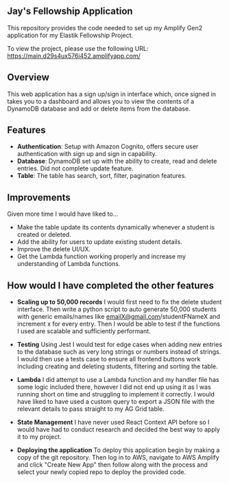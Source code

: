 ## Jay's Fellowship Application

This repository provides the code needed to set up my Amplify Gen2 application for my Elastik Fellowship Project.

To view the project, please use the following URL: https://main.d29s4ux576i452.amplifyapp.com/

## Overview

This web application has a sign up/sign in interface which, once signed in takes you to a dashboard and allows you to view the contents of a DynamoDB database and add or delete items from the database. 

## Features

- **Authentication**: Setup with Amazon Cognito, offers secure user authentication with sign up and sign in capability.
- **Database**: DynamoDB set up with the ability to create, read and delete entries. Did not complete update feature.
- **Table**: The table has search, sort, filter, pagination features.

## Improvements

Given more time I would have liked to...
- Make the table update its contents dynamically whenever a student is created or deleted.
- Add the ability for users to update existing student details.
- Improve the delete UI/UX.
- Get the Lambda function working properly and increase my understanding of Lambda functions.

## How would I have completed the other features

- **Scaling up to 50,000 records**
    I would first need to fix the delete student interface. Then write a python script to auto generate 50,000 students with generic emails/names like emailX@gmail.com/studentFNameX and increment x for every entry. Then I would be able to test if the functions I used are scalable and sufficiently performant.

- **Testing**
    Using Jest I would test for edge cases when adding new entries to the database such as very long strings or numbers instead of strings. I would then use a tests case to ensure all frontend buttons work including creating and deleting students, filtering and sorting the table.

- **Lambda**
    I did attempt to use a Lambda function and my handler file has some logic included there, however I did not end up using it as I was running short on time and struggling to implement it correctly. I would have liked to have used a custom query to export a JSON file with the relevant details to pass straight to my AG Grid table.

- **State Management**
    I have never used React Context API before so I would have had to conduct research and decided the best way to apply it to my project.


- **Deploying the application**
    To deploy this application begin by making a copy of the git repository. Then log in to AWS, navigate to AWS Amplify and click "Create New App" then follow along with the process and select your newly copied repo to deploy the provided code.